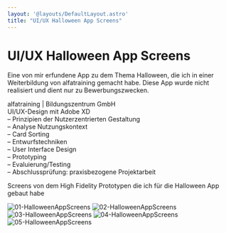 ```yaml
---
layout: '@layouts/DefaultLayout.astro'
title: "UI/UX Halloween App Screens"
---
```



# UI/UX Halloween App Screens

Eine von mir erfundene App zu dem Thema Halloween, die ich in einer Weiterbildung von alfatraining gemacht habe. Diese App wurde nicht realisiert und dient nur zu Bewerbungszwecken.

alfatraining | Bildungszentrum GmbH <br />
UI/UX-Design mit Adobe XD <br />
– Prinzipien der Nutzerzentrierten Gestaltung <br />
– Analyse Nutzungskontext <br />
– Card Sorting <br />
– Entwurfstechniken <br />
– User Interface Design <br />
– Prototyping <br />
– Evaluierung/Testing <br />
– Abschlussprüfung: praxisbezogene Projektarbeit <br />

 

Screens von dem High Fidelity Prototypen die ich für die Halloween App gebaut habe


![01-HalloweenAppScreens](@assets/HalloweenAppScreens/01-HalloweenAppScreens.jpg)
![02-HalloweenAppScreens](@assets/HalloweenAppScreens/02-HalloweenAppScreens.jpg)
![03-HalloweenAppScreens](@assets/HalloweenAppScreens/03-HalloweenAppScreens.jpg)
![04-HalloweenAppScreens](@assets/HalloweenAppScreens/04-HalloweenAppScreens.jpg)
![05-HalloweenAppScreens](@assets/HalloweenAppScreens/05-HalloweenAppScreens.jpg)

